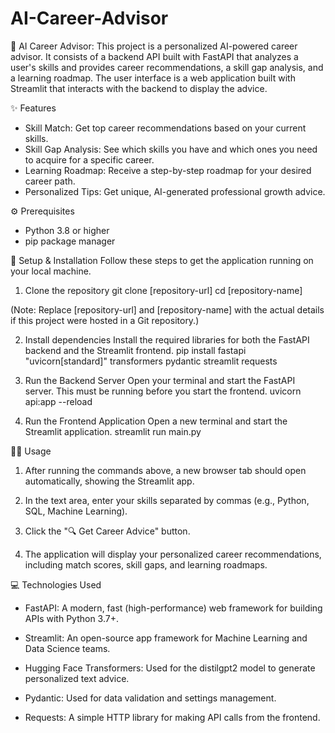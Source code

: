 # AI-Career-Advisor
🤖 AI Career Advisor:
This project is a personalized AI-powered career advisor. It consists of a backend API built with FastAPI that analyzes a user's skills and provides career recommendations, a skill gap analysis, and a learning roadmap. The user interface is a web application built with Streamlit that interacts with the backend to display the advice.

✨ Features
* Skill Match: Get top career recommendations based on your current skills.
* Skill Gap Analysis: See which skills you have and which ones you need to acquire for a specific career.
* Learning Roadmap: Receive a step-by-step roadmap for your desired career path.
* Personalized Tips: Get unique, AI-generated professional growth advice.

⚙️ Prerequisites
* Python 3.8 or higher
* pip package manager

🚀 Setup & Installation
Follow these steps to get the application running on your local machine.

1. Clone the repository
   git clone [repository-url]
   cd [repository-name]

(Note: Replace [repository-url] and [repository-name] with the actual details if this project were hosted in a Git repository.)

2. Install dependencies
   Install the required libraries for both the FastAPI backend and the Streamlit frontend.
   pip install fastapi "uvicorn[standard]" transformers pydantic streamlit requests

3. Run the Backend Server
  Open your terminal and start the FastAPI server. This must be running before you start      the frontend.
  uvicorn api:app --reload

4. Run the Frontend Application
  Open a new terminal and start the Streamlit application.
  streamlit run main.py

🧑‍💻 Usage
1. After running the commands above, a new browser tab should open automatically, showing the Streamlit app.

2. In the text area, enter your skills separated by commas (e.g., Python, SQL, Machine Learning).

3. Click the "🔍 Get Career Advice" button.

4. The application will display your personalized career recommendations, including match scores, skill gaps, and learning roadmaps.

💻 Technologies Used
* FastAPI: A modern, fast (high-performance) web framework for building APIs with Python 3.7+.

* Streamlit: An open-source app framework for Machine Learning and Data Science teams.

* Hugging Face Transformers: Used for the distilgpt2 model to generate personalized text advice.

* Pydantic: Used for data validation and settings management.

* Requests: A simple HTTP library for making API calls from the frontend.

